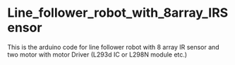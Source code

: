 # Line_follower_robot_with_8array_IRSensor
This is the arduino code for line follower robot with 8 array IR sensor and two motor with motor Driver (L293d IC or  L298N module etc.)
